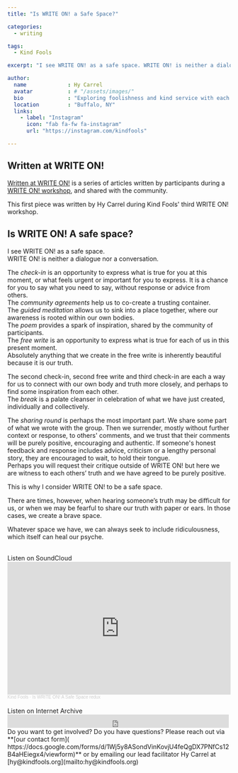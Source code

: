 ```yaml
---
title: "Is WRITE ON! a Safe Space?"

categories:
  - writing

tags:
  - Kind Fools

excerpt: "I see WRITE ON! as a safe space. WRITE ON! is neither a dialogue nor a conversation."

author:
  name             : Hy Carrel 
  avatar           : # "/assets/images/"
  bio              : "Exploring foolishness and kind service with each other."
  location         : "Buffalo, NY"
  links:
    - label: "Instagram"
      icon: "fab fa-fw fa-instagram"
      url: "https://instagram.com/kindfools"

---
```


## Written at WRITE ON!

[Written at WRITE ON!](/writtenat/) is a series of articles written by participants during a [WRITE ON! workshop](/writeon/), and shared with the community.

This first piece was written by Hy Carrel during Kind Fools' third WRITE ON! workshop.

## Is WRITE ON! A safe space?

I see WRITE ON! as a safe space.<br>
WRITE ON! is neither a dialogue nor a conversation.<br>

The *check-in* is an opportunity to express what is true for you at this moment, or what feels urgent or important for you to express. It is a chance for you to say what you need to say, without response or advice from others.<br>
The *community agreements* help us to co-create a trusting container.<br>
The *guided meditation* allows us to sink into a place together, where our awareness is rooted within our own bodies.<br>
The *poem* provides a spark of inspiration, shared by the community of participants.<br>
The *free write* is an opportunity to express what is true for each of us in this present moment.<br>
Absolutely anything that we create in the free write is inherently beautiful because it is our truth.

The second check-in, second free write and third check-in are each a way for us to connect with our own body and truth more closely, and perhaps to find some inspiration from each other.<br>
The *break* is a palate cleanser in celebration of what we have just created, individually and collectively.

The *sharing round* is perhaps the most important part. We share some part of what we wrote with the group. Then we surrender, mostly without further context or response, to others' comments, and we trust that their comments will be purely positive, encouraging and authentic. If someone's honest feedback and response includes advice, criticism or a lengthy personal story, they are encouraged to wait, to hold their tongue.<br>
Perhaps you will request their critique outside of WRITE ON! but here we are witness to each others’ truth and we have agreed to be purely positive.<br>

This is why I consider WRITE ON! to be a safe space.<br>

There are times, however, when hearing someone’s truth may be difficult for us, or when we may be fearful to share our truth with paper or ears. In those cases, we create a brave space.<br>

Whatever space we have, we can always seek to include ridiculousness, which itself can heal our psyche.

<br>
Listen on SoundCloud
<iframe width="100%" height="300" scrolling="no" frameborder="no" allow="autoplay" src="https://w.soundcloud.com/player/?url=https%3A//api.soundcloud.com/tracks/1482953536&color=%237f00bf&auto_play=false&hide_related=false&show_comments=true&show_user=true&show_reposts=false&show_teaser=true&visual=true"></iframe><div style="font-size: 10px; color: #cccccc;line-break: anywhere;word-break: normal;overflow: hidden;white-space: nowrap;text-overflow: ellipsis; font-family: Interstate,Lucida Grande,Lucida Sans Unicode,Lucida Sans,Garuda,Verdana,Tahoma,sans-serif;font-weight: 100;"><a href="https://soundcloud.com/kind-fools" title="Kind Fools" target="_blank" style="color: #cccccc; text-decoration: none;">Kind Fools</a> · <a href="https://soundcloud.com/kind-fools/is-write-on-a-safe-space-redux" title="Is WRITE ON! A Safe Space redux" target="_blank" style="color: #cccccc; text-decoration: none;">Is WRITE ON! A Safe Space redux</a></div>
<br>
Listen on Internet Archive
<iframe src="https://archive.org/embed/write-on-safe-space" width="500" height="30" frameborder="0" webkitallowfullscreen="true" mozallowfullscreen="true" allowfullscreen></iframe>

<br>
Do you want to get involved? Do you have questions? Please reach out via **[our contact form](
https://docs.google.com/forms/d/1Wj5y8ASondVinKovjU4feQgDX7PNfCs12B4aHEiegx4/viewform)** or by emailing our lead facilitator Hy Carrel at [hy@kindfools.org](mailto:hy@kindfools.org)

